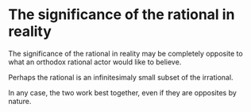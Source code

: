 # The significance of the rational in reality

The significance of the rational in reality may be completely opposite to what an orthodox rational actor would like to believe.

Perhaps the rational is an infinitesimaly small subset of the irrational.

In any case, the two work best together, even if they are opposites by nature.